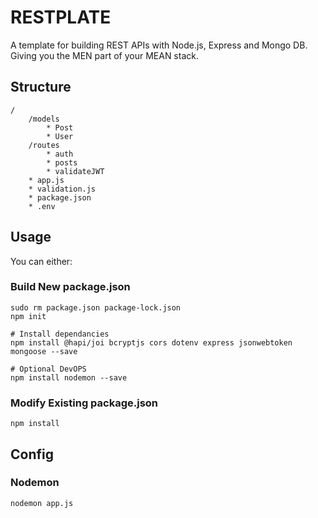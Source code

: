 # RESTPLATE

A template for building REST APIs with Node.js, Express and Mongo DB. Giving you the MEN part of 
your MEAN stack.

## Structure

```
/
    /models
        * Post
        * User
    /routes
        * auth
        * posts
        * validateJWT
    * app.js
    * validation.js
    * package.json
    * .env
```

## Usage

You can either:

### Build New package.json

```
sudo rm package.json package-lock.json 
npm init

# Install dependancies
npm install @hapi/joi bcryptjs cors dotenv express jsonwebtoken mongoose --save

# Optional DevOPS
npm install nodemon --save
```

### Modify Existing package.json

```
npm install
```

## Config

### Nodemon

`nodemon app.js`